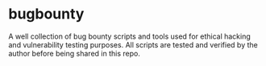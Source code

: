# bugbounty
A well collection of bug bounty scripts and tools used for ethical hacking and vulnerability testing purposes. All scripts are tested and verified by the author before being shared in this repo.

